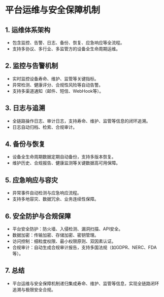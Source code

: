 # 平台运维与安全保障机制

## 1. 运维体系架构

- 包含监控、告警、日志、备份、恢复、应急响应等全流程。
- 支持多协议、多行业、多监管方的设备全生命周期运维。

## 2. 监控与告警机制

- 实时监控设备寿命、维护、监管等关键指标。
- 异常检测、健康评分、合规性风险等自动告警。
- 支持多渠道通知（邮件、短信、WebHook等）。

## 3. 日志与追溯

- 全链路操作日志、审计日志，支持寿命、维护、监管等信息的闭环追溯。
- 日志自动归档、检索、合规审计。

## 4. 备份与恢复

- 设备全生命周期数据定期自动备份，支持多版本恢复。
- 维护历史、合规报告、健康监测等关键数据高可用保障。

## 5. 应急响应与容灾

- 异常事件自动检测与应急响应流程。
- 支持多地容灾、数据冗余、业务连续性保障。

## 6. 安全防护与合规保障

- 平台安全防护：防火墙、入侵检测、漏洞扫描、API安全。
- 数据加密：传输加密、存储加密、密钥管理。
- 访问控制：细粒度权限、最小权限原则、双因素认证。
- 合规审计：自动生成合规审计报告，支持多国法规（如GDPR、NERC、FDA等）。

## 7. 总结

- 平台运维与安全保障机制递归集成寿命、维护、监管等信息，实现全链路闭环追溯与极限安全合规。
